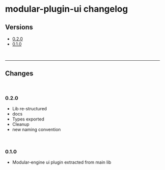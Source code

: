 # modular-plugin-ui changelog

## Versions

- [0.2.0](#020)
- [0.1.0](#010)

<br>

---

## Changes

<br>

### 0.2.0

- Lib re-structured
- docs
- Types exported
- Cleanup
- new naming convention

<br>

### 0.1.0

- Modular-engine ui plugin extracted from main lib

